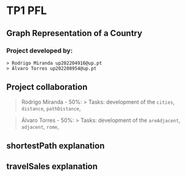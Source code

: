 # TP1 PFL

## Graph Representation of a Country

### Project developed by:
    > Rodrigo Miranda up202204916@up.pt
    > Álvaro Torres up202208954@up.pt

## Project collaboration

> Rodrigo Miranda - 50%:
    > Tasks: development of the `cities`, `distance`, `pathDistance`, 

> Álvaro Torres - 50%:
    > Tasks: development of the `areAdjacent`, `adjacent`, `rome`, 

## shortestPath explanation



## travelSales explanation